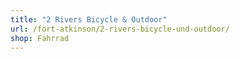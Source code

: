 ```yaml
---
title: "2 Rivers Bicycle & Outdoor"
url: /fort-atkinson/2-rivers-bicycle-und-outdoor/
shop: Fahrrad
---
```

